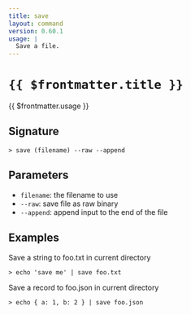 ```yaml
---
title: save
layout: command
version: 0.60.1
usage: |
  Save a file.
---
```


# `{{ $frontmatter.title }}`

<div style='white-space: pre-wrap;'>{{ $frontmatter.usage }}</div>

## Signature

```> save (filename) --raw --append```

## Parameters

 -  `filename`: the filename to use
 -  `--raw`: save file as raw binary
 -  `--append`: append input to the end of the file

## Examples

Save a string to foo.txt in current directory
```shell
> echo 'save me' | save foo.txt
```

Save a record to foo.json in current directory
```shell
> echo { a: 1, b: 2 } | save foo.json
```

